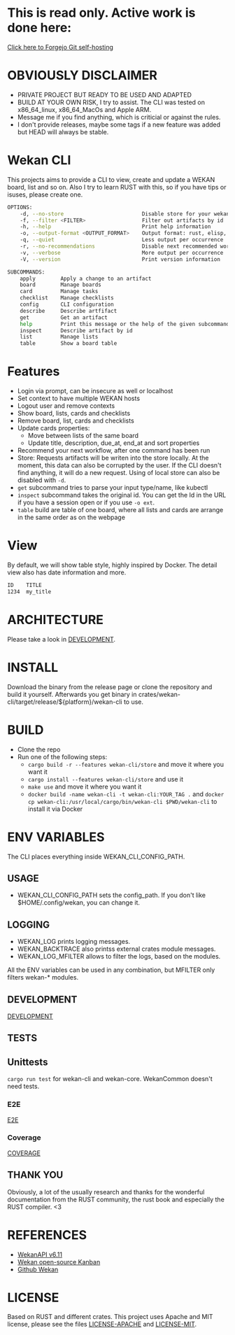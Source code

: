 # This is read only. Active work is done here:

[Click here to Forgejo Git self-hosting](https://git.confusedoncoffee.com/confusedoncoffee/wekan-cli)

# OBVIOUSLY DISCLAIMER

- PRIVATE PROJECT BUT READY TO BE USED AND ADAPTED
- BUILD AT YOUR OWN RISK, I try to assist. The CLI was tested on x86_64_linux, x86_64_MacOs and Apple ARM. 
- Message me if you find anything, which is criticial or against the rules.
- I don't provide releases, maybe some tags if a new feature was added but HEAD will always be stable.


# Wekan CLI


This projects aims to provide a CLI to view, create and update a WEKAN board, list and so on.
Also I try to learn RUST with this, so if you have tips or isuses, please create one.


```bash
OPTIONS:
    -d, --no-store                         Disable store for your wekan artifacts
    -f, --filter <FILTER>                  Filter out artifacts by id
    -h, --help                             Print help information
    -o, --output-format <OUTPUT_FORMAT>    Output format: rust, elisp, long, extended
    -q, --quiet                            Less output per occurrence
    -r, --no-recommendations               Disable next recommended workflow
    -v, --verbose                          More output per occurrence
    -V, --version                          Print version information

SUBCOMMANDS:
    apply        Apply a change to an artifact
    board        Manage boards
    card         Manage tasks
    checklist    Manage checklists
    config       CLI configuration
    describe     Describe artfifact
    get          Get an artifact
    help         Print this message or the help of the given subcommand(s)
    inspect      Describe artifact by id
    list         Manage lists
    table        Show a board table
```


# Features

- Login via prompt, can be insecure as well or localhost
- Set context to have multiple WEKAN hosts
- Logout user and remove contexts
- Show board, lists, cards and checklists
- Remove board, list, cards and checklists
- Update cards properties:
  - Move between lists of the same board
  - Update title, description, due_at, end_at and sort properties
- Recommend your next workflow, after one command has been run
- Store: Requests artifacts will be writen into the store locally. At the moment, this data can also be corrupted by the user.
  If the CLI doesn't find anything, it will do a new request. Using of local store can also be disabled with `-d`.
- `get` subcommand tries to parse your input type/name, like kubectl
- `inspect` subcommand takes the original id. You can get the Id in the URL if you have a session open or if you use `-o ext`.
- `table` build are table of one board, where all lists and cards are arrange in the same order as on the webpage


# View

By default, we will show table style, highly inspired by Docker. The detail view also has date information and more.

```bash
ID    TITLE
1234  my_title
```


# ARCHITECTURE

Please take a look in [DEVELOPMENT](./doc/DEVELOPMENT.md).


# INSTALL

Download the binary from the release page or clone the repository and build it yourself.
Afterwards you get binary in crates/wekan-cli/target/release/${platform}/wekan-cli to use.

# BUILD 


- Clone the repo
- Run one of the following steps:
    - `cargo build -r --features wekan-cli/store` and move it where you want it
    - `cargo install --features wekan-cli/store` and use it
    - `make use` and move it where you want it
    - `docker build -name wekan-cli -t wekan-cli:YOUR_TAG .` and `docker cp wekan-cli:/usr/local/cargo/bin/wekan-cli $PWD/wekan-cli` to install it via Docker

# ENV VARIABLES

The CLI places everything inside WEKAN_CLI_CONFIG_PATH.

## USAGE

- WEKAN_CLI_CONFIG_PATH sets the config_path. If you don't like $HOME/.config/wekan, you can change it.

## LOGGING

- WEKAN_LOG prints logging messages.
- WEKAN_BACKTRACE also printss external crates module messages.
- WEKAN_LOG_MFILTER allows to filter the logs, based on the modules.

All the ENV variables can be used in any combination, but MFILTER only filters wekan-* modules.


## DEVELOPMENT

[DEVELOPMENT](./doc/DEVELOPMENT.md)

## TESTS

## Unittests

`cargo run test` for wekan-cli and wekan-core. WekanCommon doesn't need tests.


### E2E

[E2E](./doc/E2E.md)

### Coverage

[COVERAGE](./doc/COVERAGE.md)


## THANK YOU

Obviously, a lot of the usually research and thanks for the wonderful documentation from the RUST community, the rust book and especially the RUST compiler.  <3


# REFERENCES

- [WekanAPI v6.11](https://wekan.github.io/api/v6.11/#wekan-rest-api)
- [Wekan open-source Kanban](https://wekan.github.io/)
- [Github Wekan](https://github.com/wekan/wekan)


# LICENSE

Based on RUST and different crates. This project uses Apache and MIT license, please see the files [LICENSE-APACHE](./LICENSE-APACHE) and [LICENSE-MIT](./LICENSE-MIT).
